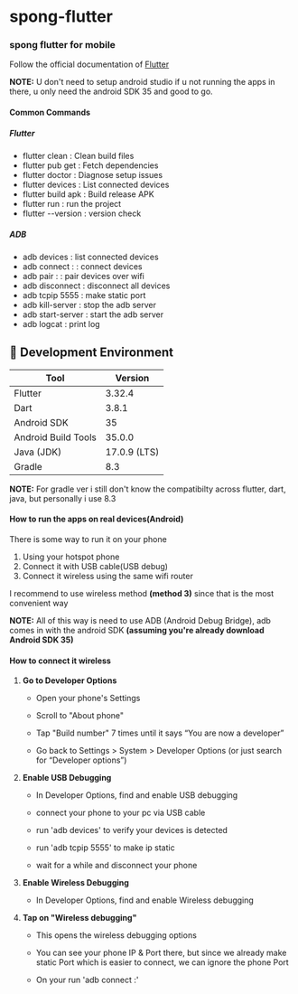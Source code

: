 # spong-flutter
### spong flutter for mobile


Follow the official documentation of [Flutter](https://docs.flutter.dev/get-started/install/windows/mobile) 

**NOTE:** U don't need to setup android studio if u not running the apps in there, u only need the android SDK 35 and good to go.


#### Common Commands

##### Flutter

- flutter clean          : Clean build files
- flutter pub get        : Fetch dependencies
- flutter doctor         : Diagnose setup issues
- flutter devices        : List connected devices
- flutter build apk      : Build release APK
- flutter run            : run the project 
- flutter --version      : version check

##### ADB
- adb devices                     : list connected devices 
- adb connect <ip>:<port>         : connect devices   
- adb pair <ip>:<port>            : pair devices over wifi
- adb disconnect                  : disconnect all devices
- adb tcpip 5555                  : make static port
- adb kill-server                 : stop the adb server
- adb start-server                : start the adb server
- adb logcat                      : print log 


## 🧩 Development Environment

| Tool               | Version     |
|--------------------|-------------|
| Flutter            | 3.32.4      |
| Dart               | 3.8.1       |
| Android SDK        | 35          |
| Android Build Tools| 35.0.0      |
| Java (JDK)         | 17.0.9 (LTS)|
| Gradle             | 8.3         |

**NOTE:** For gradle ver i still don't know the compatibilty across flutter, dart, java, but personally i use 8.3


#### How to run the apps on real devices(Android)

There is some way to run it on your phone
1. Using your hotspot phone
2. Connect it with USB cable(USB debug)
3. Connect it wireless using the same wifi router

I recommend to use wireless method **(method 3)** since that is the most convenient way

**NOTE:** All of this way is need to use ADB (Android Debug Bridge), adb comes in with the android SDK **(assuming you're already download Android SDK 35)**


#### How to connect it wireless

1. **Go to Developer Options**

    - Open your phone's Settings

    - Scroll to "About phone"

    - Tap "Build number" 7 times until it says “You are now a developer”

    - Go back to Settings > System > Developer Options (or just search for “Developer options”)

2. **Enable USB Debugging**

    - In Developer Options, find and enable USB debugging
    
    - connect your phone to your pc via USB cable

    - run 'adb devices' to verify your devices is detected

    - run 'adb tcpip 5555' to make ip static

    - wait for a while and disconnect your phone

3. **Enable Wireless Debugging**

    - In Developer Options, find and enable Wireless debugging

4. **Tap on "Wireless debugging"**

    - This opens the wireless debugging options

    - You can see your phone IP & Port there, but since we already make static Port which is easier to connect, we can ignore the phone Port

    - On your run 'adb connect <ip>:<port>'